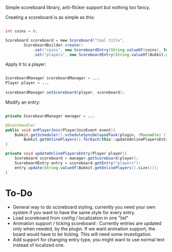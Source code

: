 Simple scoreboard library, anti-flicker support but nothing too fancy. 

Creating a scoreboard is as simple as this:  
```java

int coins = 0;

Scoreboard scoreboard = new Scoreboard("Cool title", 
        ScoreboardBuilder.create()
            .set("coins", new ScoreboardEntry(String.valueOf(coins), false))
            .set("players", new ScoreboardEntry(String.valueOf(Bukkit.getOnlinePlayers().size()), false)));

```

Apply it to a player:  
```java

ScoreboardManager scoreboardManager = ...
Player player = ...
        
scoreboardManager.setScoreboard(player, scoreboard);
```

Modify an entry:

```java

private ScoreboardManager manager = ...

@EventHandler
public void onPlayerJoin(PlayerJoinEvent event){
    Bukkit.getScheduler().scheduleSyncDelayedTask(plugin, (Runnable) () ->
        Bukkit.getOnlinePlayers().forEach(this::updateOnlinePlayersEntry), 1);
}

private void updateOnlinePlayersEntry(Player player){
    Scoreboard scoreboard = manager.getScoreboard(player);
    ScoreboardEntry entry = scoreboard.getEntry("players");
    entry.update(String.valueOf(Bukkit.getOnlinePlayers().size()));
}
```


# To-Do  
- General way to do scoreboard styling, currently you need your own system if you want to have the same style for every entry.
- Load scoreboard from config / localization in one "list"
- Animation support / ticking scoreboard : Currently entries are updated only when needed, by the plugin. If we want animation support, the board would have to be ticking. This will need some investigation.
- Add support for changing entry type, you might want to use normal text instead of localized one.